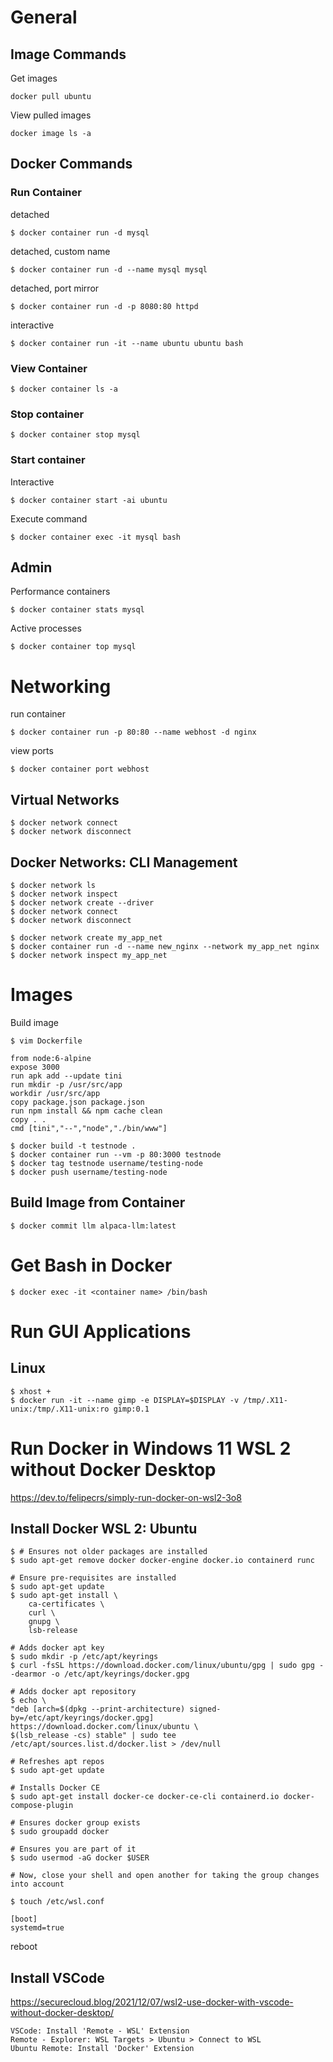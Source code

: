 # General

## Image Commands

Get images

    docker pull ubuntu
    
View pulled images

    docker image ls -a

## Docker Commands

### Run Container

detached

    $ docker container run -d mysql
    
detached, custom name

    $ docker container run -d --name mysql mysql
    
detached, port mirror

    $ docker container run -d -p 8080:80 httpd

interactive

    $ docker container run -it --name ubuntu ubuntu bash
    
### View Container

    $ docker container ls -a
    
### Stop container

    $ docker container stop mysql
    
### Start container

Interactive

    $ docker container start -ai ubuntu
    
Execute command

    $ docker container exec -it mysql bash
    
## Admin

Performance containers

    $ docker container stats mysql
    
Active processes

    $ docker container top mysql
    
# Networking

run container

    $ docker container run -p 80:80 --name webhost -d nginx
    
view ports

    $ docker container port webhost
    
## Virtual Networks

    $ docker network connect
    $ docker network disconnect
    
## Docker Networks: CLI Management

    $ docker network ls
    $ docker network inspect
    $ docker network create --driver
    $ docker network connect
    $ docker network disconnect
    
    $ docker network create my_app_net
    $ docker container run -d --name new_nginx --network my_app_net nginx
    $ docker network inspect my_app_net
    
# Images

Build image

    $ vim Dockerfile
    
    from node:6-alpine
    expose 3000
    run apk add --update tini
    run mkdir -p /usr/src/app
    workdir /usr/src/app
    copy package.json package.json
    run npm install && npm cache clean
    copy . .
    cmd [tini","--","node","./bin/www"]
    
    $ docker build -t testnode .
    $ docker container run --vm -p 80:3000 testnode
    $ docker tag testnode username/testing-node
    $ docker push username/testing-node
    
## Build Image from Container

    $ docker commit llm alpaca-llm:latest

# Get Bash in Docker

    $ docker exec -it <container name> /bin/bash

# Run GUI Applications

## Linux

    $ xhost +
    $ docker run -it --name gimp -e DISPLAY=$DISPLAY -v /tmp/.X11-unix:/tmp/.X11-unix:ro gimp:0.1

# Run Docker in Windows 11 WSL 2 without Docker Desktop

https://dev.to/felipecrs/simply-run-docker-on-wsl2-3o8

## Install Docker WSL 2: Ubuntu
    
    $ # Ensures not older packages are installed
    $ sudo apt-get remove docker docker-engine docker.io containerd runc

    # Ensure pre-requisites are installed
    $ sudo apt-get update
    $ sudo apt-get install \
        ca-certificates \
        curl \
        gnupg \
        lsb-release

    # Adds docker apt key
    $ sudo mkdir -p /etc/apt/keyrings
    $ curl -fsSL https://download.docker.com/linux/ubuntu/gpg | sudo gpg --dearmor -o /etc/apt/keyrings/docker.gpg

    # Adds docker apt repository
    $ echo \
    "deb [arch=$(dpkg --print-architecture) signed-by=/etc/apt/keyrings/docker.gpg] https://download.docker.com/linux/ubuntu \
    $(lsb_release -cs) stable" | sudo tee /etc/apt/sources.list.d/docker.list > /dev/null

    # Refreshes apt repos
    $ sudo apt-get update

    # Installs Docker CE
    $ sudo apt-get install docker-ce docker-ce-cli containerd.io docker-compose-plugin
    
    # Ensures docker group exists
    $ sudo groupadd docker

    # Ensures you are part of it
    $ sudo usermod -aG docker $USER

    # Now, close your shell and open another for taking the group changes into account
    
    $ touch /etc/wsl.conf
    
    [boot]
    systemd=true

reboot

## Install VSCode

https://securecloud.blog/2021/12/07/wsl2-use-docker-with-vscode-without-docker-desktop/

    VSCode: Install 'Remote - WSL' Extension
    Remote - Explorer: WSL Targets > Ubuntu > Connect to WSL
    Ubuntu Remote: Install 'Docker' Extension

    
